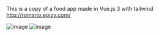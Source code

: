 This is a copy of a food app made in Vue.js 3 with tailwind
http://romario.epizy.com/

![image](https://user-images.githubusercontent.com/89761966/160207954-02e389c4-bcbc-46b0-9762-1e40732a3753.png)
![image](https://user-images.githubusercontent.com/89761966/160207979-5e2cd505-8f70-454d-a150-9d1a79b71fb0.png)


